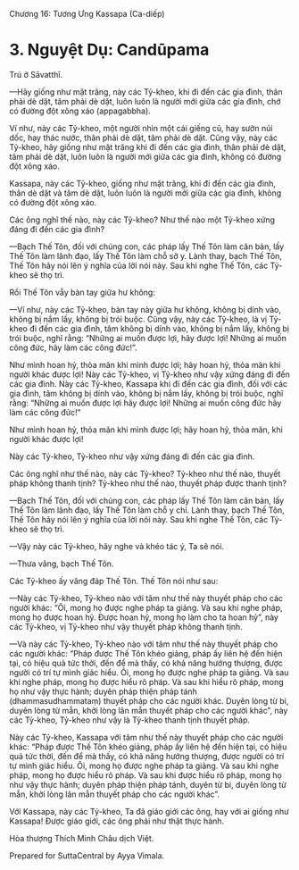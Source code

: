  

Chương 16: Tương Ưng Kassapa (Ca-diếp)

# 3\. Nguyệt Dụ: Candūpama

Trú ở Sāvatthī.

—Hãy giống như mặt trăng, này các Tỷ-kheo, khi đi đến các gia đình, thân phải dè dặt, tâm phải dè dặt, luôn luôn là người mới giữa các gia đình, chớ có đường đột xông xáo (appagabbha).

Ví như, này các Tỷ-kheo, một người nhìn một cái giếng cũ, hay sườn núi dốc, hay thác nước, thân phải dè dặt, tâm phải dè dặt. Cũng vậy, này các Tỷ-kheo, hãy giống như mặt trăng khi đi đến các gia đình, thân phải dè dặt, tâm phải dè dặt, luôn luôn là người mới giữa các gia đình, không có đường đột xông xáo.

Kassapa, này các Tỷ-kheo, giống như mặt trăng, khi đi đến các gia đình, thân dè dặt và tâm dè dặt, luôn luôn là người mới giữa các gia đình, không có đường đột xông xáo.

Các ông nghĩ thế nào, này các Tỷ-kheo? Như thế nào một Tỷ-kheo xứng đáng đi đến các gia đình?

—Bạch Thế Tôn, đối với chúng con, các pháp lấy Thế Tôn làm căn bản, lấy Thế Tôn làm lãnh đạo, lấy Thế Tôn làm chỗ sở y. Lành thay, bạch Thế Tôn, Thế Tôn hãy nói lên ý nghĩa của lời nói này. Sau khi nghe Thế Tôn, các Tỷ-kheo sẽ thọ trì.

Rồi Thế Tôn vẫy bàn tay giữa hư không:

—Ví như, này các Tỷ-kheo, bàn tay này giữa hư không, không bị dính vào, không bị nắm lấy, không bị trói buộc. Cũng vậy, này các Tỷ-kheo, là vị Tỷ-kheo đi đến các gia đình, tâm không bị dính vào, không bị nắm lấy, không bị trói buộc, nghĩ rằng: “Những ai muốn được lợi, hãy được lợi! Những ai muốn công đức, hãy làm các công đức!”.

Như mình hoan hỷ, thỏa mãn khi mình được lợi; hãy hoan hỷ, thỏa mãn khi người khác được lợi! Này các Tỷ-kheo, vị Tỷ-kheo như vậy xứng đáng đi đến các gia đình. Này các Tỷ-kheo, Kassapa khi đi đến các gia đình, đối với các gia đình, tâm không bị dính vào, không bị nắm lấy, không bị trói buộc, nghĩ rằng: “Những ai muốn được lợi hãy được lợi! Những ai muốn công đức hãy làm các công đức!”

Như mình hoan hỷ, thỏa mãn khi mình được lợi; hãy hoan hỷ, thỏa mãn, khi người khác được lợi!

Này các Tỷ-kheo, Tỷ-kheo như vậy xứng đáng đi đến các gia đình.

Các ông nghĩ như thế nào, này các Tỷ-kheo? Tỷ-kheo như thế nào, thuyết pháp không thanh tịnh? Tỷ-kheo như thế nào, thuyết pháp được thanh tịnh?

—Bạch Thế Tôn, đối với chúng con, các pháp lấy Thế Tôn làm căn bản, lấy Thế Tôn làm lãnh đạo, lấy Thế Tôn làm chỗ y chỉ. Lành thay, bạch Thế Tôn, Thế Tôn hãy nói lên ý nghĩa của lời nói này. Sau khi nghe Thế Tôn, các Tỷ-kheo sẽ thọ trì.

—Vậy này các Tỷ-kheo, hãy nghe và khéo tác ý, Ta sẽ nói.

—Thưa vâng, bạch Thế Tôn.

Các Tỷ-kheo ấy vâng đáp Thế Tôn. Thế Tôn nói như sau:

—Này các Tỷ-kheo, Tỷ-kheo nào với tâm như thế này thuyết pháp cho các người khác: “Ôi, mong họ được nghe pháp ta giảng. Và sau khi nghe pháp, mong họ được hoan hỷ. Ðược hoan hỷ, mong họ làm cho ta hoan hỷ”, này các Tỷ-kheo, vị Tỷ-kheo như vậy thuyết pháp không thanh tịnh.

—Và này các Tỷ-kheo, Tỷ-kheo nào với tâm như thế này thuyết pháp cho các người khác: “Pháp được Thế Tôn khéo giảng, pháp ấy liên hệ đến hiện tại, có hiệu quả tức thời, đến để mà thấy, có khả năng hướng thượng, được người có trí tự mình giác hiểu. Ôi, mong họ được nghe pháp ta giảng. Và sau khi nghe pháp, mong họ được hiểu rõ pháp. Và sau khi hiểu rõ pháp, mong họ như vậy thực hành; duyên pháp thiện pháp tánh (dhammasudhammataṃ) thuyết pháp cho các người khác. Duyên lòng từ bi, duyên lòng từ mẫn, khởi lòng lân mẫn thuyết pháp cho các người khác”, này các Tỷ-kheo, Tỷ-kheo như vậy là Tỷ-kheo thanh tịnh thuyết pháp.

Này các Tỷ-kheo, Kassapa với tâm như thế này thuyết pháp cho các người khác: “Pháp được Thế Tôn khéo giảng, pháp ấy liên hệ đến hiện tại, có hiệu quả tức thời, đến để mà thấy, có khả năng hướng thượng, được người có trí tự mình giác hiểu. Ôi, mong họ được nghe pháp ta giảng. Và sau khi nghe pháp, mong họ được hiểu rõ pháp. Và sau khi được hiểu rõ pháp, mong họ như vậy thực hành; duyên pháp thiện pháp tánh, duyên từ bi, duyên lòng từ mẫn, khởi lòng lân mẫn thuyết pháp cho các người khác”.

Với Kassapa, này các Tỷ-kheo, Ta đã giáo giới các ông, hay với ai giống như Kassapa! Ðược giáo giới, các ông phải như thật thực hành.

Hòa thượng Thích Minh Châu dịch Việt.

Prepared for SuttaCentral by Ayya Vimala.